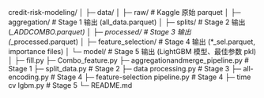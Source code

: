 credit-risk-modeling/
│
├─ data/
│   ├─ raw/               # Kaggle 原始 parquet
│   ├─ aggregation/       # Stage 1 输出 (all_data.parquet)
│   ├─ splits/            # Stage 2 输出 (*_ADDCOMBO.parquet)
│   ├─ processed/         # Stage 3 输出 (*_processed.parquet)
│   ├─ feature_selection/ # Stage 4 输出 (*_sel.parquet, importance files)
│   └─ model/             # Stage 5 输出 (LightGBM 模型、最佳参数 pkl)
│
├─ fill.py
├─ Combo_feature.py
├─ aggregationandmerge_pipeline.py   # Stage 1
├─ split_data.py                     # Stage 2
├─ data processing.py                # Stage 3
├─ all-encoding.py                   # Stage 4
├─ feature-selection pipeline.py     # Stage 4
├─ time cv lgbm.py                   # Stage 5
└─ README.md
